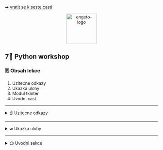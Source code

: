 ➡ [vratit se k seste casti](https://github.com/Bralor/python-workshop/tree/master/materials/06_networking)

<p align="center">
  <img alt="engeto-logo" width="100px" src="https://engeto.cz/wp-content/uploads/2019/01/engeto-square.png" />
</p>

## 7⃣ Python workshop
### 🗒  Obsah lekce
1. Uzitecne odkazy
2. Ukazka ulohy
3. Modul tkinter
4. Uvodni cast
---

<details>
  <summary>☝  Uzitecne odkazy</summary>

  #### 🗒 Dulezite odkazy
  - [Python, dokumentace zabudovanych funkci](https://docs.python.org/3/library/functions.html)
  - [Modul tkinter](https://docs.python.org/3/library/tkinter.html)

</details>

---

<details>
  <summary>⏯  Ukazka ulohy</summary>

  1. ✌  [Stahnete si cely repozitar jako **zip**](https://github.com/Bralor/python-workshop/archive/mh-dev.zip)
  2. 💪 Presunte se ke stazenemu souboru
  3. 🙏 Spustte soubor **materials/06_networking/server.py** v PyCharm
  3. 💅 Spustte soubor **materials/06_networking/client.py** v PyCharm
  4. 🐍 Spustte program pomoci klaves **ctrl+shift+F10**
  5. 🎥 Zkousejte!

</details>

---

<details>
   <summary>📺 Uvodni sekce</summary>

   #### 🆕 Zaciname!
   1. Z modulu `tkinter` importujeme vsechno
   2. Nejprve vytvorime instanci tridy `Tk`
   3. Nachystame objekt pro nase nove okno `root`
   4. Vytvorime widget se stitkem
   5. Pomoci metody `pack()` nastavime zobrazeni widgetu
   6. Pojmenujeme okno s metodou `wm_title()`
   7. Vykreslime okno s `mainloop()`

----

<details>
   <summary>👇 Nas zapis 👇</summary>
   ```python
   from tkinter import *

   root = Tk()

   my_label = Label(root, text="Kalkulacka!")
   my_label.pack()

   root.wm_title("calculator window")
   root.mainloop()
   ```

</details>

---

